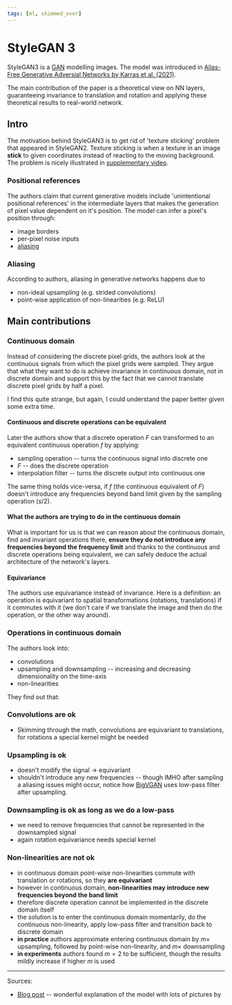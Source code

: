 ```yaml
---
tags: [ml, skimmed_over]
---
```


# StyleGAN 3

StyleGAN3 is a [GAN](./generative_adversial_networks.md) modelling images. The
model was introduced in [Alias-Free Generative Adversial
Networks by Karras et al.
(2021)](https://proceedings.neurips.cc/paper/2021/file/076ccd93ad68be51f23707988e934906-Paper.pdf).

The main contribution of the paper is a theoretical view on NN layers,
guaranteeing invariance to translation and rotation and applying these
theoretical results to real-world network.

## Intro

The motivation behind StyleGAN3 is to get rid of 'texture sticking' problem that
appeared in StyleGAN2. Texture sticking is when a texture in an image **stick**
to given coordinates instead of reacting to the moving background. The problem
is nicely illustrated in [supplementary
video](https://nvlabs-fi-cdn.nvidia.com/stylegan3/videos/video_0_ffhq_cinemagraphs.mp4).

### Positional references

The authors claim that current generative models include 'unintentional
positional references' in the intermediate layers that makes the generation of
pixel value dependent on it's position. The model can infer a pixel's position
through:
- image borders
- per-pixel noise inputs
- [aliasing](./aliasing_in_nn.md)

### Aliasing

According to authors, aliasing in generative networks happens due to
- non-ideal upsampling (e.g. strided convolutions)
- point-wise application of non-linearities (e.g. ReLU)

## Main contributions

### Continuous domain

Instead of considering the discrete pixel grids, the authors look at the
continuous signals from which the pixel grids were sampled. They argue that what
they want to do is achieve invariance in continuous domain, not in discrete
domain and support this by the fact that we cannot translate discrete pixel
grids by half a pixel.

I find this quite strange, but again, I could understand the paper better given
some extra time.

#### Continuous and discrete operations can be equivalent

Later the authors show that a discrete operation $F$ can transformed to an equivalent
continuous operation $f$ by applying:
- sampling operation -- turns the continuous signal into discrete one
- $F$ -- does the discrete operation
- interpolation filter -- turns the discrete output into continuous one

The same thing holds vice-versa, if $f$ (the continuous equivalent of $F$)
doesn't introduce any frequencies beyond band limit given by the sampling
operation ($s/2$).

#### What the authors are trying to do in the continuous domain

What is important for us is that we can reason about the continuous domain, find
and invariant operations there, **ensure they do not introduce any frequencies
beyond the frequency limit** and thanks to the continuous and discrete
operations being equivalent, we can safely deduce the actual architecture of the
network's layers.

#### Equivariance

The authors use equivariance instead of invariance. Here is a definition: an
operation is equivariant to spatial transformations (rotations, translations) if
it commutes with it (we don't care if we translate the image and then do the
operation, or the other way around).

### Operations in continuous domain

The authors look into:
- convolutions
- upsampling and downsampling -- increasing and decreasing dimensionality on
  the time-axis
- non-linearities

They find out that:

### Convolutions are ok

- Skimming through the math, convolutions are equivariant to translations, for
  rotations a special kernel might be needed

### Upsampling is ok

- doesn't modify the signal -> equivariant
- shouldn't introduce any new frequencies -- though IMHO after sampling a
  aliasing issues might occur, notice how [BigVGAN](./bigvgan.md) uses low-pass
  filter after upsampling.

### Downsampling is ok as long as we do a low-pass

- we need to remove frequencies that cannot be represented in the downsampled
  signal
- again rotation equivariance needs special kernel

### Non-linearities are **not ok**

- in continuous domain point-wise non-linearities commute with translation or
  rotations, so they **are equivariant**
- however in continuous domain, **non-linearities may introduce new frequencies
  beyond the band limit**
- therefore discrete operation cannot be implemented in the discrete domain
  itself
- the solution is to enter the continuous domain momentarily, do the continuous
  non-linearity, apply low-pass filter and transition back to discrete domain
- **in practice** authors approximate entering continuous domain by $m\times$
  upsampling, followed by point-wise non-linearity, and $m\times$ downsampling
- **in experiments** authors found $m = 2$ to be sufficient, though the results
  mildly increase if higher $m$ is used

---
Sources:
  - [Blog post](https://codoraven.com/blog/ai/stylegan3-clearly-explained/) --
    wonderful explanation of the model with lots of pictures by
